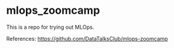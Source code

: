 # mlops_zoomcamp

This is a repo for trying out MLOps.

References:
https://github.com/DataTalksClub/mlops-zoomcamp
